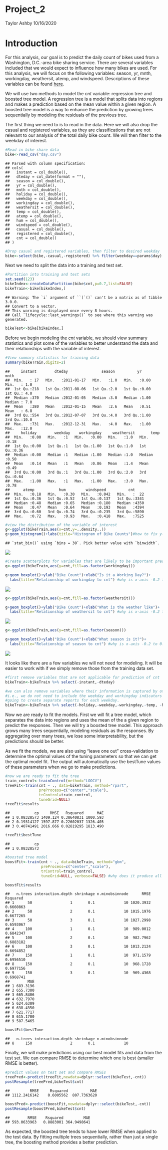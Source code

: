 Project\_2
================
Taylor Ashby
10/16/2020

# Introduction

For this analysis, our goal is to predict the daily count of bikes used
from a Washington, D.C.-area bike sharing service. There are several
variables included that we would expect to influence how many bikes are
used. For this analysis, we will focus on the following variables:
season, yr, mnth, workingday, weathersit, atemp, and windspeed.
Descriptions of these variables can be found
[here](https://archive.ics.uci.edu/ml/datasets/Bike+Sharing+Dataset).

We will use two methods to model the *cnt* variable: regression tree and
boosted tree model. A regression tree is a model that splits data into
regions and makes a prediction based on the mean value within a given
region. A boosted tree model is a way to enhance the prediction by
growing trees sequentially by modeling the residuals of the previous
tree.

The first thing we need to is to read in the data. Here we will also
drop the casual and registered variables, as they are classifications
that are not relevant to our analysis of the total daily bike count. We
will then filter to the weekday of interest.

``` r
#Read in bike share data
bike<-read_csv("day.csv")
```

    ## Parsed with column specification:
    ## cols(
    ##   instant = col_double(),
    ##   dteday = col_date(format = ""),
    ##   season = col_double(),
    ##   yr = col_double(),
    ##   mnth = col_double(),
    ##   holiday = col_double(),
    ##   weekday = col_double(),
    ##   workingday = col_double(),
    ##   weathersit = col_double(),
    ##   temp = col_double(),
    ##   atemp = col_double(),
    ##   hum = col_double(),
    ##   windspeed = col_double(),
    ##   casual = col_double(),
    ##   registered = col_double(),
    ##   cnt = col_double()
    ## )

``` r
#Drop casual and registered variables, then filter to desired weekday
bike<-select(bike,-casual,-registered) %>% filter(weekday==params$day)
```

Next we need to split the data into a training and test set.

``` r
#Partition into training and test sets
set.seed(123)
bikeIndex<-createDataPartition(bike$cnt,p=0.7,list=FALSE)
bikeTrain<-bike[bikeIndex,]
```

    ## Warning: The `i` argument of ``[`()` can't be a matrix as of tibble 3.0.0.
    ## Convert to a vector.
    ## This warning is displayed once every 8 hours.
    ## Call `lifecycle::last_warnings()` to see where this warning was generated.

``` r
bikeTest<-bike[bikeIndex,]
```

Before we begin modeling the *cnt* variable, we should view summary
statistics and plot some of the variables to better understand the data
and their relationships with the variable of interest.

``` r
#View summary statistics for training data
summary(bikeTrain,digits=2)
```

    ##     instant        dteday               season          yr            mnth     
    ##  Min.   : 17   Min.   :2011-01-17   Min.   :1.0   Min.   :0.00   Min.   : 1.0  
    ##  1st Qu.:218   1st Qu.:2011-08-06   1st Qu.:2.0   1st Qu.:0.00   1st Qu.: 4.0  
    ##  Median :370   Median :2012-01-05   Median :3.0   Median :1.00   Median : 7.0  
    ##  Mean   :380   Mean   :2012-01-15   Mean   :2.6   Mean   :0.51   Mean   : 6.8  
    ##  3rd Qu.:554   3rd Qu.:2012-07-07   3rd Qu.:4.0   3rd Qu.:1.00   3rd Qu.:10.0  
    ##  Max.   :731   Max.   :2012-12-31   Max.   :4.0   Max.   :1.00   Max.   :12.0  
    ##     holiday        weekday    workingday     weathersit       temp     
    ##  Min.   :0.00   Min.   :1   Min.   :0.00   Min.   :1.0   Min.   :0.18  
    ##  1st Qu.:0.00   1st Qu.:1   1st Qu.:1.00   1st Qu.:1.0   1st Qu.:0.36  
    ##  Median :0.00   Median :1   Median :1.00   Median :1.0   Median :0.50  
    ##  Mean   :0.14   Mean   :1   Mean   :0.86   Mean   :1.4   Mean   :0.49  
    ##  3rd Qu.:0.00   3rd Qu.:1   3rd Qu.:1.00   3rd Qu.:2.0   3rd Qu.:0.64  
    ##  Max.   :1.00   Max.   :1   Max.   :1.00   Max.   :3.0   Max.   :0.78  
    ##      atemp           hum         windspeed          cnt      
    ##  Min.   :0.18   Min.   :0.30   Min.   :0.042   Min.   :  22  
    ##  1st Qu.:0.36   1st Qu.:0.52   1st Qu.:0.137   1st Qu.:3341  
    ##  Median :0.48   Median :0.65   Median :0.180   Median :4350  
    ##  Mean   :0.47   Mean   :0.64   Mean   :0.193   Mean   :4394  
    ##  3rd Qu.:0.60   3rd Qu.:0.74   3rd Qu.:0.235   3rd Qu.:5890  
    ##  Max.   :0.72   Max.   :0.93   Max.   :0.418   Max.   :7525

``` r
#view the distribution of the variable of interest
g<-ggplot(bikeTrain,aes(x=cnt,y=..density..))
g+geom_histogram()+labs(title="Histogram of Bike Counts")#how to fix y-axis %s
```

    ## `stat_bin()` using `bins = 30`. Pick better value with `binwidth`.

![](Project_2_files/figure-gfm/EDA-1.png)<!-- -->

``` r
#Create scatterplots for variables that are likely to be important predictors
g<-ggplot(bikeTrain,aes(y=cnt,fill=as.factor(workingday)))

g+geom_boxplot()+ylab("Bike Count")+xlab("Is it a Working Day?")+ 
  labs(title="Relationship of workingday to cnt") #why is x-axis -0.2 to 0.2?
```

![](Project_2_files/figure-gfm/EDA-2.png)<!-- -->

``` r
g<-ggplot(bikeTrain,aes(y=cnt,fill=as.factor(weathersit)))

g+geom_boxplot()+ylab("Bike Count")+xlab("What is the weather like")+ 
  labs(title="Relationship of weathersit to cnt") #why is x-axis -0.2 to 0.2?
```

![](Project_2_files/figure-gfm/EDA-3.png)<!-- -->

``` r
g<-ggplot(bikeTrain,aes(y=cnt,fill=as.factor(season)))

g+geom_boxplot()+ylab("Bike Count")+xlab("What season is it?")+ 
  labs(title="Relationship of season to cnt") #why is x-axis -0.2 to 0.2?
```

![](Project_2_files/figure-gfm/EDA-4.png)<!-- -->

It looks like there are a few variables we will not need for modeling.
It will be easier to work with if we simply remove those from the
training data set.

``` r
#first remove variables that are not applicable for prediction of cnt
bikeTrain<-bikeTrain %>% select(-instant,-dteday)

#we can also remove variables where their information is captured by other variables
#i.e., we do not need to include the weekday and workingday indicators since we are
#going to create separate reports for each weekday.
bikeTrain<-bikeTrain %>% select(-holiday,-weekday,-workingday,-temp, -hum)
```

Now we are ready to fit the models. First we will fit a tree model,
which separates the data into regions and uses the mean of the a given
region to predict the responses. Then we will try a boosted tree model.
This approach grows many trees sequentially, modeling residuals as the
responses. By aggregating over many trees, we lose some
interpretability, but the predictions should be better.

As we fit the models, we are also using “leave one out” cross-validation
to determine the optimal values of the tuning parameters so that we can
get the optimal model fit. The output will automatically use the
bestTune values of these parameters when we go to make predictions.

``` r
#now we are ready to fit the tree
train_control<-trainControl(method="LOOCV")
treeFit<-train(cnt ~ ., data=bikeTrain, method="rpart", 
               preProcess=c("center","scale"),
               trControl=train_control, 
               tuneGrid=NULL)
treeFit$results
```

    ##           cp     RMSE   Rsquared      MAE
    ## 1 0.08328573 1409.124 0.38640831 1000.593
    ## 2 0.19314127 1597.877 0.22602037 1326.405
    ## 3 0.40741491 2016.666 0.02819295 1813.490

``` r
treeFit$bestTune
```

    ##           cp
    ## 1 0.08328573

``` r
#boosted tree model
boostFit<-train(cnt ~ ., data=bikeTrain, method="gbm", 
                preProcess=c("center","scale"),
                trControl=train_control, 
                tuneGrid=NULL, verbose=FALSE) #why does it produce all those different iterations, with no apparent variation?

boostFit$results
```

    ##   n.trees interaction.depth shrinkage n.minobsinnode      RMSE  Rsquared
    ## 1      50                 1       0.1             10 1020.3932 0.6660863
    ## 2      50                 2       0.1             10 1015.1976 0.6677265
    ## 3      50                 3       0.1             10 1027.2998 0.6593067
    ## 4     100                 1       0.1             10  989.0012 0.6842347
    ## 5     100                 2       0.1             10  982.7962 0.6883182
    ## 6     100                 3       0.1             10 1013.2124 0.6694852
    ## 7     150                 1       0.1             10  971.1579 0.6956510
    ## 8     150                 2       0.1             10  968.1728 0.6977156
    ## 9     150                 3       0.1             10  969.4368 0.6968741
    ##        MAE
    ## 1 683.3196
    ## 2 655.7300
    ## 3 665.8406
    ## 4 632.7970
    ## 5 624.6309
    ## 6 638.4350
    ## 7 621.7717
    ## 8 615.1700
    ## 9 587.5465

``` r
boostFit$bestTune
```

    ##   n.trees interaction.depth shrinkage n.minobsinnode
    ## 8     150                 2       0.1             10

Finally, we will make predictions using our best model fits and data
from the test set. We can compare RMSE to determine which one is best
(smaller RMSE is better).

``` r
#predict values on test set and compare RMSEs
treePred<-predict(treeFit,newdata=dplyr::select(bikeTest,-cnt))
postResample(treePred,bikeTest$cnt)
```

    ##         RMSE     Rsquared          MAE 
    ## 1112.2416142    0.6005562  807.7363620

``` r
boostPred<-predict(boostFit,newdata=dplyr::select(bikeTest,-cnt))
postResample(boostPred,bikeTest$cnt)
```

    ##        RMSE    Rsquared         MAE 
    ## 593.0633963   0.8883001 364.9498641

As expected, the boosted tree tends to have lower RMSE when applied to
the test data. By fitting multiple trees sequentially, rather than just
a single tree, the boosting method provides a better prediction.
